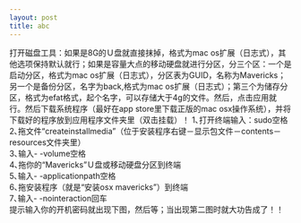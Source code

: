 ```yaml
---
layout: post
title: abc
---
```


打开磁盘工具：如果是8G的Ｕ盘就直接抹掉，格式为mac os扩展（日志式），其他选项保持默认就行；如果是容量大点的移动硬盘就进行分区，分三个区：一个是启动分区，格式为mac os扩展（日志式），分区表为GUID，名称为Mavericks；另一个是备份分区，名字为back,格式为mac os扩展（日志式）；第三个为储存分区，格式为efat格式，起个名字，可以存储大于4g的文件。然后，点击应用就行。然后下载系统程序（最好在app store里下载正版的mac osx操作系统），并将下载好的程序放到应用程序文件夹里（双击挂载）！
1､打开终端输入：sudo空格  
2､拖文件“createinstallmedia”（位于安装程序右键－显示包文件－contents－resources文件夹里）   
3､输入- -volume空格  
4､拖你的“Mavericks”Ｕ盘或移动硬盘分区到终端  
5､输入- -applicationpath空格  
6､拖安装程序（就是“安装osx mavericks”）到终端  
7､输入- -nointeraction回车  
提示输入你的开机密码就出现下图，然后等；当出现第二图时就大功告成了！！  
